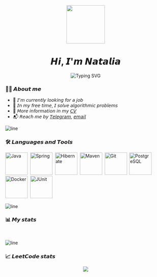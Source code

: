 <div id="header" align="center">
  <img src="https://media.giphy.com/media/v1.Y2lkPTc5MGI3NjExZGR0c3cybmRoM2h4bG0xOGJmZDBpZmgyNWswOHNhdG5vdjhzYjI3byZlcD12MV9pbnRlcm5hbF9naWZfYnlfaWQmY3Q9cw/mQVGgQvPdjYc45XAXo/giphy.gif" width="120"/>
  <h1>𝙃𝙞, 𝙄'𝙢 𝙉𝙖𝙩𝙖𝙡𝙞𝙖</h1>
</div>

<div id="header" align="center" href="https://git.io/typing-svg" ><img src="https://readme-typing-svg.herokuapp.com?font=Fira+Code&size=30&pause=1000&color=2F81F7&center=true&vCenter=true&width=620&height=45&lines=%F0%9D%99%85%F0%9D%99%96%F0%9D%99%AB%F0%9D%99%96+%F0%9D%99%99%F0%9D%99%9A%F0%9D%99%AB%F0%9D%99%9A%F0%9D%99%A1%F0%9D%99%A4%F0%9D%99%A5%F0%9D%99%9A%F0%9D%99%A7+%F0%9D%99%9B%F0%9D%99%A7%F0%9D%99%A4%F0%9D%99%A2+%F0%9D%99%89%F0%9D%99%A4%F0%9D%99%AB%F0%9D%99%A4%F0%9D%99%A8%F0%9D%99%9E%F0%9D%99%97%F0%9D%99%9E%F0%9D%99%A7%F0%9D%99%A8%F0%9D%99%A0" alt="Typing SVG" /></div>

### 👨‍💻 𝘼𝙗𝙤𝙪𝙩 𝙢𝙚
- 🔎 𝘐'𝘮 𝘤𝘶𝘳𝘳𝘦𝘯𝘵𝘭𝘺 𝘭𝘰𝘰𝘬𝘪𝘯𝘨 𝘧𝘰𝘳 𝘢 𝘫𝘰𝘣
- 🚀 𝘐𝘯 𝘮𝘺 𝘧𝘳𝘦𝘦 𝘵𝘪𝘮𝘦, 𝘐 𝘴𝘰𝘭𝘷𝘦 𝘢𝘭𝘨𝘰𝘳𝘪𝘵𝘩𝘮𝘪𝘤 𝘱𝘳𝘰𝘣𝘭𝘦𝘮𝘴
- 📄 𝘔𝘰𝘳𝘦 𝘪𝘯𝘧𝘰𝘳𝘮𝘢𝘵𝘪𝘰𝘯 𝘪𝘯 𝘮𝘺 [𝘊𝘝](https://novosibirsk.hh.ru/applicant/resumes/view?resume=0cc10fd7ff0be9e3a10039ed1f39727a6c3051)
- 📬 𝘙𝘦𝘢𝘤𝘩 𝘮𝘦 𝘣𝘺 [𝘛𝘦𝘭𝘦𝘨𝘳𝘢𝘮](https://t.me/Natalia_Chuklina), [𝘦𝘮𝘢𝘪𝘭](natal1a.chuklina@yandex.ru)

![line](https://capsule-render.vercel.app/api?type=rect&color=2F81F7&height=3)

### 🛠️ 𝙇𝙖𝙣𝙜𝙪𝙖𝙜𝙚𝙨 𝙖𝙣𝙙 𝙏𝙤𝙤𝙡𝙨
<img src="https://cdn.jsdelivr.net/gh/devicons/devicon/icons/java/java-original-wordmark.svg" title="Java" width="70" height="70"/>&nbsp;
<img src="https://cdn.jsdelivr.net/gh/devicons/devicon/icons/spring/spring-original-wordmark.svg" title="Spring" width="70" height="70"/>&nbsp;
<img src="https://cdn.simpleicons.org/hibernate" title="Hibernate" width="70" height="70"/>&nbsp;
<img src="https://cdn.simpleicons.org/apachemaven" title="Maven" width="70" height="70"/>&nbsp;
<img src="https://cdn.jsdelivr.net/gh/devicons/devicon/icons/git/git-plain.svg" title="Git" width="70" height="70"/>&nbsp;
<img src="https://cdn.jsdelivr.net/gh/devicons/devicon/icons/postgresql/postgresql-original.svg" title="PostgreSQL" width="70" height="70"/>&nbsp;
<img src="https://cdn.jsdelivr.net/gh/devicons/devicon/icons/docker/docker-plain-wordmark.svg" title="Docker" width="70" height="70"/>&nbsp;
<img src="https://cdn.simpleicons.org/junit5" title="JUnit" width="70" height="70"/>&nbsp;

![line](https://capsule-render.vercel.app/api?type=rect&color=2F81F7&height=3)

### 📊 𝙈𝙮 𝙨𝙩𝙖𝙩𝙨
<div id="stat" align="center">
    <img src="http://github-profile-summary-cards.vercel.app/api/cards/profile-details?username=Natal1a-Chuklina&theme=tokyonight" alt=""/>
    <img src="http://github-profile-summary-cards.vercel.app/api/cards/most-commit-language?username=Natal1a-Chuklina&theme=tokyonight" alt=""/>
     <img src="http://github-profile-summary-cards.vercel.app/api/cards/stats?username=Natal1a-Chuklina&theme=tokyonight" alt=""/>
</div>

![line](https://capsule-render.vercel.app/api?type=rect&color=2F81F7&height=3)

### 📈 𝙇𝙚𝙚𝙩𝘾𝙤𝙙𝙚 𝙨𝙩𝙖𝙩𝙨
<div id="stat" align="center">
    <img src="https://leetcode-stats-six.vercel.app/api?username=Natalia&theme=dark">
</div>
